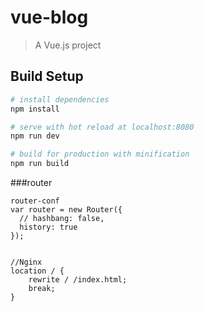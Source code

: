 # vue-blog

> A Vue.js project

## Build Setup

``` bash
# install dependencies
npm install

# serve with hot reload at localhost:8080
npm run dev

# build for production with minification
npm run build
```

###router

```
router-conf
var router = new Router({
  // hashbang: false,
  history: true
});


//Nginx
location / {
    rewrite / /index.html;
    break;
}
```
